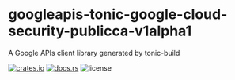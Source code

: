# googleapis-tonic-google-cloud-security-publicca-v1alpha1

A Google APIs client library generated by tonic-build

[![crates.io](https://img.shields.io/crates/v/googleapis-tonic-google-cloud-security-publicca-v1alpha1)](https://crates.io/crates/googleapis-tonic-google-cloud-security-publicca-v1alpha1)
[![docs.rs](https://img.shields.io/docsrs/googleapis-tonic-google-cloud-security-publicca-v1alpha1)](https://docs.rs/googleapis-tonic-google-cloud-security-publicca-v1alpha1)
![license](https://img.shields.io/crates/l/googleapis-tonic-google-cloud-security-publicca-v1alpha1)
